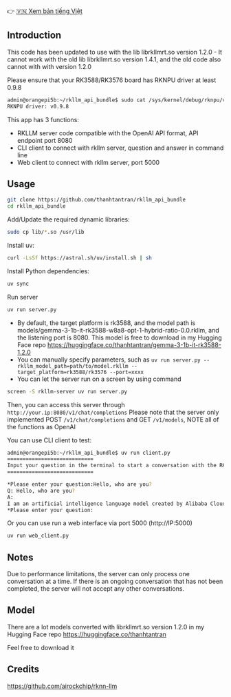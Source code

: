 👉 [🇻🇳 Xem bản tiếng Việt](README-VIE.md)

## Introduction

This code has been updated to use with the lib librkllmrt.so version 1.2.0 - It cannot work with the old lib librkllmrt.so version 1.4.1, and the old code also cannot with with version 1.2.0

Please ensure that your RK3588/RK3576 board has RKNPU driver at least 0.9.8
```bash
admin@orangepi5b:~/rkllm_api_bundle$ sudo cat /sys/kernel/debug/rknpu/version
RKNPU driver: v0.9.8
```

This app has 3 functions:

- RKLLM server code compatible with the OpenAI API format, API endpoint port 8080
- CLI client to connect with rkllm server, question and answer in command line
- Web client to connect with rkllm server, port 5000

## Usage

```bash
git clone https://github.com/thanhtantran/rkllm_api_bundle
cd rkllm_api_bundle
```

Add/Update the required dynamic libraries:

```bash
sudo cp lib/*.so /usr/lib
```

Install uv:

```bash
curl -LsSf https://astral.sh/uv/install.sh | sh
```

Install Python dependencies:

```bash
uv sync
```

Run server

```bash
uv run server.py
```

- By default, the target platform is rk3588, and the model path is models/gemma-3-1b-it-rk3588-w8a8-opt-1-hybrid-ratio-0.0.rkllm, and the listening port is 8080.
This model is free to download in my Hugging Face repo https://huggingface.co/thanhtantran/gemma-3-1b-it-rk3588-1.2.0
- You can manually specify parameters, such as `uv run server.py --rkllm_model_path=path/to/model.rkllm --target_platform=rk3588/rk3576 --port=xxxx`
- You can let the server run on a screen by using command
```bash
screen -S rkllm-server uv run server.py
```

Then, you can access this server through `http://your.ip:8080/v1/chat/completions`
Please note that the server only implemented POST `/v1/chat/completions` and GET `/v1/models`, NOTE all of the functions as OpenAI

You can use CLI client to test:

```bash
admin@orangepi5b:~/rkllm_api_bundle$ uv run client.py
============================
Input your question in the terminal to start a conversation with the RKLLM model...
============================

*Please enter your question:Hello, who are you?
Q: Hello, who are you?
A:
I am an artificial intelligence language model created by Alibaba Cloud. My purpose is to provide assistance and answer your questions to the best of my ability. How may I assist you today?
*Please enter your question:

```

Or you can use run a web interface via port 5000 (http://IP:5000)

```bash
uv run web_client.py
```

## Notes

Due to performance limitations, the server can only process one conversation at a time. If there is an ongoing conversation that has not been completed, the server will not accept any other conversations.

## Model

There are a lot models converted with librkllmrt.so version 1.2.0 in my Hugging Face repo
https://huggingface.co/thanhtantran

Feel free to download it

## Credits

https://github.com/airockchip/rknn-llm
